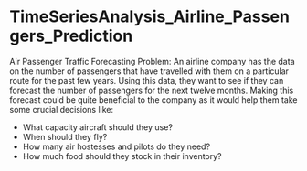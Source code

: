 # TimeSeriesAnalysis_Airline_Passengers_Prediction

Air Passenger Traffic Forecasting Problem: An airline company has the data on the number of passengers that have travelled with them on a particular route for the past few years. Using this data, they want to see if they can forecast the number of passengers for the next twelve months.
Making this forecast could be quite beneficial to the company as it would help them take some crucial decisions like:
- What capacity aircraft should they use?
- When should they fly?
- How many air hostesses and pilots do they need?
- How much food should they stock in their inventory?

